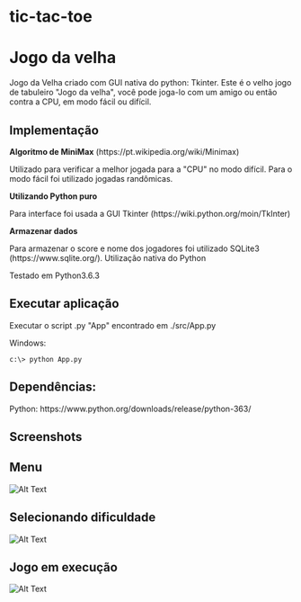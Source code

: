 # tic-tac-toe

<h1>Jogo da velha</h1>

<p>Jogo da Velha criado com GUI nativa do python: Tkinter. Este é o velho jogo de tabuleiro "Jogo da velha", você pode joga-lo com um amigo ou então contra a CPU, em modo fácil ou difícil.</p>

<h2>Implementação</h2>
    
<p><strong>Algoritmo de MiniMax</strong> (https://pt.wikipedia.org/wiki/Minimax)</p>
    
<p>Utilizado para verificar a melhor jogada para a "CPU" no modo difícil. Para o modo fácil foi utilizado jogadas randômicas.</p>

<p><strong>Utilizando Python puro</strong></p>

<p>Para interface foi usada a GUI Tkinter (https://wiki.python.org/moin/TkInter)</p>

<p><strong>Armazenar dados</strong></p>

<p>Para armazenar o score e nome dos jogadores foi utilizado SQLite3 (https://www.sqlite.org/). Utilização nativa do Python</p>

<p>Testado em Python3.6.3</p>

<h2>Executar aplicação</h2>

<p>Executar o script .py "App" encontrado em ./src/App.py</p>

<p>Windows:</p>
<pre><code>c:\> python App.py</code></pre>

<h2>Dependências:</h2>

<p>
    Python: https://www.python.org/downloads/release/python-363/
</p>

<h2>Screenshots</h2>

## Menu
![Alt Text](https://github.com/thalysonrodrigues/tic-tac-toe/raw/main/pages/menu.png)

## Selecionando dificuldade
![Alt Text](https://github.com/thalysonrodrigues/tic-tac-toe/raw/main/pages/selectmode.png)

## Jogo em execução
![Alt Text](https://github.com/thalysonrodrigues/tic-tac-toe/raw/main/pages/running.png)


